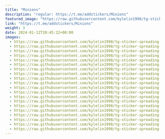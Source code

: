 ```yaml
---
title: "Minions"
description: "regular: https://t.me/addstickers/Minions"
featured_image: "https://raw.githubusercontent.com/kylelin1998/tg-sticker-spreading-worldwide-images/main/img/9fd53f29-57e1-4e72-92ef-a654b4835a8b.jpg"
link: "https://t.me/addstickers/Minions"
weight: 3
date: 2024-01-12T20:45:22+08:00
images:
  - https://raw.githubusercontent.com/kylelin1998/tg-sticker-spreading-worldwide-images/main/img/9fd53f29-57e1-4e72-92ef-a654b4835a8b.jpg
  - https://raw.githubusercontent.com/kylelin1998/tg-sticker-spreading-worldwide-images/main/img/fc948eb0-be80-45b9-b988-095fa9a33ae4.jpg
  - https://raw.githubusercontent.com/kylelin1998/tg-sticker-spreading-worldwide-images/main/img/55f8b6db-9231-41b4-9053-d11bd864e414.jpg
  - https://raw.githubusercontent.com/kylelin1998/tg-sticker-spreading-worldwide-images/main/img/6d60dcdf-d81a-44e7-ae90-83d623020574.jpg
  - https://raw.githubusercontent.com/kylelin1998/tg-sticker-spreading-worldwide-images/main/img/1a5ec65e-84ad-4173-91ff-221eb7c97e55.jpg
  - https://raw.githubusercontent.com/kylelin1998/tg-sticker-spreading-worldwide-images/main/img/a6eacbfa-2aab-4351-8359-150b51326be5.jpg
  - https://raw.githubusercontent.com/kylelin1998/tg-sticker-spreading-worldwide-images/main/img/7c7539b7-23c7-4cc6-b457-51f5ed061b05.jpg
  - https://raw.githubusercontent.com/kylelin1998/tg-sticker-spreading-worldwide-images/main/img/32520441-de75-4a79-8cee-fb3b9ebef132.jpg
  - https://raw.githubusercontent.com/kylelin1998/tg-sticker-spreading-worldwide-images/main/img/38ed325b-d1d1-42fb-8226-bc871f2fc250.jpg
  - https://raw.githubusercontent.com/kylelin1998/tg-sticker-spreading-worldwide-images/main/img/33ffa4b4-4145-443d-b92a-05266392b33a.jpg
  - https://raw.githubusercontent.com/kylelin1998/tg-sticker-spreading-worldwide-images/main/img/eb6d8c1f-d89f-471f-bbc5-7d3493e125c1.jpg
  - https://raw.githubusercontent.com/kylelin1998/tg-sticker-spreading-worldwide-images/main/img/79dad261-7ab6-41fb-a2d8-fd502a9a3499.jpg
  - https://raw.githubusercontent.com/kylelin1998/tg-sticker-spreading-worldwide-images/main/img/ae9dda29-7f1c-47e5-a3d3-72ea6dcbcbb2.jpg
  - https://raw.githubusercontent.com/kylelin1998/tg-sticker-spreading-worldwide-images/main/img/6c7947de-4141-4372-a066-cb41aa6da3ae.jpg
  - https://raw.githubusercontent.com/kylelin1998/tg-sticker-spreading-worldwide-images/main/img/0cc2dcc8-7a0f-4e47-ba10-b76fdb91d9df.jpg
  - https://raw.githubusercontent.com/kylelin1998/tg-sticker-spreading-worldwide-images/main/img/42b1635e-b745-46dc-b3b8-188bf6af2760.jpg
  - https://raw.githubusercontent.com/kylelin1998/tg-sticker-spreading-worldwide-images/main/img/712de8a0-abeb-4785-9e65-af361b100a50.jpg
  - https://raw.githubusercontent.com/kylelin1998/tg-sticker-spreading-worldwide-images/main/img/31e5b1f3-2d02-4c50-b7c9-d0dec28bb03b.jpg
  - https://raw.githubusercontent.com/kylelin1998/tg-sticker-spreading-worldwide-images/main/img/f7dfaca5-ca09-4a69-a261-ce856a3ed233.jpg
  - https://raw.githubusercontent.com/kylelin1998/tg-sticker-spreading-worldwide-images/main/img/11172175-53fc-421e-9d64-7ffd60f0fdb9.jpg
---
```

